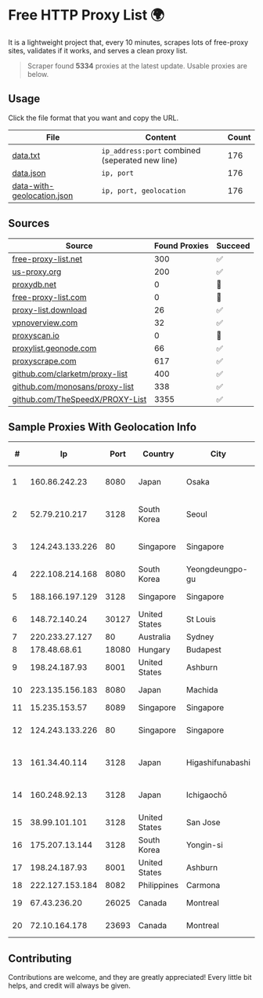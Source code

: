 
# Free HTTP Proxy List 🌍

It is a lightweight project that, every 10 minutes, scrapes lots of free-proxy sites, validates if it works, and serves a clean proxy list.


> Scraper found **5334** proxies at the latest update. Usable proxies are below.

## Usage

Click the file format that you want and copy the URL.


|File|Content|Count|
|----|-------|-----|
|[data.txt](https://raw.githubusercontent.com/themiralay/Proxy-List-World/master/data.txt)|`ip_address:port` combined (seperated new line)|176|
|[data.json](https://raw.githubusercontent.com/themiralay/Proxy-List-World/master/data.json)|`ip, port`|176|
|[data-with-geolocation.json](https://raw.githubusercontent.com/themiralay/Proxy-List-World/master/data-with-geolocation.json)|`ip, port, geolocation`|176|

## Sources

|Source|Found Proxies|Succeed|
|------|-------------|-------|
|[free-proxy-list.net](https://free-proxy-list.net)|300|✅|
|[us-proxy.org](https://www.us-proxy.org)|200|✅|
|[proxydb.net](http://proxydb.net)|0|🚫|
|[free-proxy-list.com](https://free-proxy-list.com/?page=&port=&type%5B%5D=http&type%5B%5D=https&up_time=0&search=Search)|0|🚫|
|[proxy-list.download](https://www.proxy-list.download/HTTP)|26|✅|
|[vpnoverview.com](https://vpnoverview.com/privacy/anonymous-browsing/free-proxy-servers)|32|✅|
|[proxyscan.io](https://www.proxyscan.io)|0|🚫|
|[proxylist.geonode.com](https://proxylist.geonode.com/api/proxy-list?limit=300&page=1&sort_by=lastChecked&sort_type=desc&protocols=http,https)|66|✅|
|[proxyscrape.com](https://api.proxyscrape.com/v2/?request=displayproxies&protocol=http&timeout=10000&country=all&ssl=all&anonymity=all)|617|✅|
|[github.com/clarketm/proxy-list](https://raw.githubusercontent.com/clarketm/proxy-list/master/proxy-list-raw.txt)|400|✅|
|[github.com/monosans/proxy-list](https://raw.githubusercontent.com/monosans/proxy-list/main/proxies/http.txt)|338|✅|
|[github.com/TheSpeedX/PROXY-List](https://raw.githubusercontent.com/TheSpeedX/PROXY-List/master/http.txt)|3355|✅|


## Sample Proxies With Geolocation Info

|#|Ip|Port|Country|City|Internet Service Provider|
|-|--|----|-------|----|-------------------------|
|1|160.86.242.23|8080|Japan|Osaka|Sony Network Communications Inc|
|2|52.79.210.217|3128|South Korea|Seoul|Amazon Technologies Inc.|
|3|124.243.133.226|80|Singapore|Singapore|Huawei International Pte. Ltd.|
|4|222.108.214.168|8080|South Korea|Yeongdeungpo-gu|Korea Telecom|
|5|188.166.197.129|3128|Singapore|Singapore|DigitalOcean, LLC|
|6|148.72.140.24|30127|United States|St Louis|GoDaddy.com|
|7|220.233.27.127|80|Australia|Sydney|Exetel Pty Ltd|
|8|178.48.68.61|18080|Hungary|Budapest|UPC|
|9|198.24.187.93|8001|United States|Ashburn|Secured Servers LLC|
|10|223.135.156.183|8080|Japan|Machida|So-net Corporation|
|11|15.235.153.57|8089|Singapore|Singapore|OVH Hosting|
|12|124.243.133.226|80|Singapore|Singapore|Huawei International Pte. Ltd.|
|13|161.34.40.114|3128|Japan|Higashifunabashi|NTT PC Communications, Inc.|
|14|160.248.92.13|3128|Japan|Ichigaochō|NTT PC Communications, Inc.|
|15|38.99.101.101|3128|United States|San Jose|Cogent Communications|
|16|175.207.13.144|3128|South Korea|Yongin-si|Korea Telecom|
|17|198.24.187.93|8001|United States|Ashburn|Secured Servers LLC|
|18|222.127.153.184|8082|Philippines|Carmona|Globe Telecom|
|19|67.43.236.20|26025|Canada|Montreal|GloboTech Communications|
|20|72.10.164.178|23693|Canada|Montreal|GloboTech Communications|



## Contributing

Contributions are welcome, and they are greatly appreciated! Every
little bit helps, and credit will always be given.

